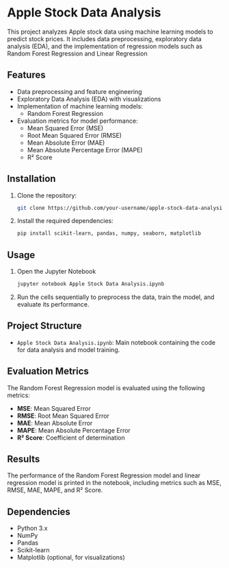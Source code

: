 # Apple Stock Data Analysis

This project analyzes Apple stock data using machine learning models to predict stock prices. It includes data preprocessing, exploratory data analysis (EDA), and the implementation of regression models such as Random Forest Regression and Linear Regression

## Features

- Data preprocessing and feature engineering
- Exploratory Data Analysis (EDA) with visualizations
- Implementation of machine learning models:
  - Random Forest Regression
- Evaluation metrics for model performance:
  - Mean Squared Error (MSE)
  - Root Mean Squared Error (RMSE)
  - Mean Absolute Error (MAE)
  - Mean Absolute Percentage Error (MAPE)
  - R² Score

## Installation

1. Clone the repository:
   ```sh
   git clone https://github.com/your-username/apple-stock-data-analysis.git
   ```
2. Install the required dependencies:
    ```sh
    pip install scikit-learn, pandas, numpy, seaborn, matplotlib
    ```

## Usage

1. Open the Jupyter Notebook

    ```sh
    jupyter notebook Apple Stock Data Analysis.ipynb
    ```
2. Run the cells sequentially to preprocess the data, train the model, and evaluate its performance.

## Project Structure

- `Apple Stock Data Analysis.ipynb`: Main notebook containing the code for data analysis and model training.

## Evaluation Metrics

The Random Forest Regression model is evaluated using the following metrics:
- **MSE**: Mean Squared Error
- **RMSE**: Root Mean Squared Error
- **MAE**: Mean Absolute Error
- **MAPE**: Mean Absolute Percentage Error
- **R² Score**: Coefficient of determination

## Results

The performance of the Random Forest Regression model and linear regression model is printed in the notebook, including metrics such as MSE, RMSE, MAE, MAPE, and R² Score.

## Dependencies

- Python 3.x
- NumPy
- Pandas
- Scikit-learn
- Matplotlib (optional, for visualizations)
